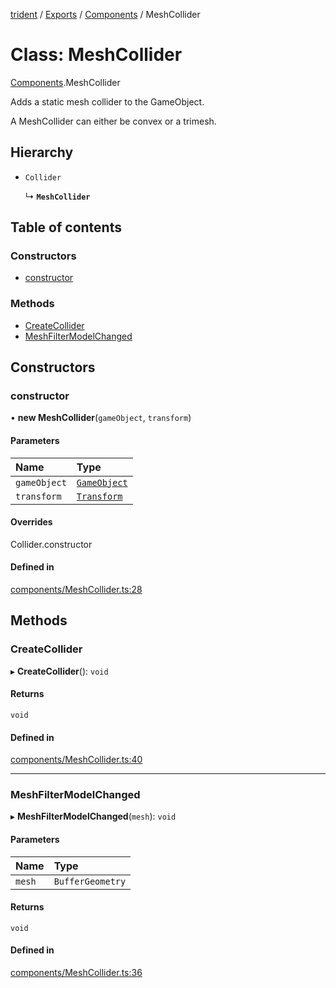 [trident](../README.md) / [Exports](../modules.md) / [Components](../modules/Components.md) / MeshCollider

# Class: MeshCollider

[Components](../modules/Components.md).MeshCollider

Adds a static mesh collider to the GameObject.

A MeshCollider can either be convex or a trimesh.

## Hierarchy

- `Collider`

  ↳ **`MeshCollider`**

## Table of contents

### Constructors

- [constructor](Components.MeshCollider.md#constructor)

### Methods

- [CreateCollider](Components.MeshCollider.md#createcollider)
- [MeshFilterModelChanged](Components.MeshCollider.md#meshfiltermodelchanged)

## Constructors

### constructor

• **new MeshCollider**(`gameObject`, `transform`)

#### Parameters

| Name | Type |
| :------ | :------ |
| `gameObject` | [`GameObject`](GameObject.md) |
| `transform` | [`Transform`](Components.Transform.md) |

#### Overrides

Collider.constructor

#### Defined in

[components/MeshCollider.ts:28](https://github.com/AIFanatic/Trident/blob/44c915e/src/components/MeshCollider.ts#L28)

## Methods

### CreateCollider

▸ **CreateCollider**(): `void`

#### Returns

`void`

#### Defined in

[components/MeshCollider.ts:40](https://github.com/AIFanatic/Trident/blob/44c915e/src/components/MeshCollider.ts#L40)

___

### MeshFilterModelChanged

▸ **MeshFilterModelChanged**(`mesh`): `void`

#### Parameters

| Name | Type |
| :------ | :------ |
| `mesh` | `BufferGeometry` |

#### Returns

`void`

#### Defined in

[components/MeshCollider.ts:36](https://github.com/AIFanatic/Trident/blob/44c915e/src/components/MeshCollider.ts#L36)
